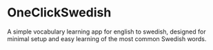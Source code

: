 # OneClickSwedish

A simple vocabulary learning app for english to swedish, designed for minimal setup and easy learning of the most common Swedish words.
